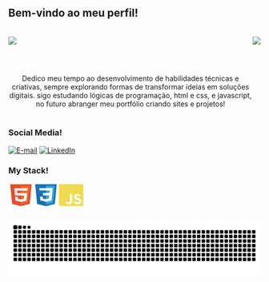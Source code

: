 
## Bem-vindo ao meu perfil!

<br>
<div>
  
  <img  height="180em" src="https://github-readme-stats.vercel.app/api?username=jasonmark798&show_icons=true&theme=shadow_red&include_all_commits=true&count_private=true"/>
  <img align="right" height="179em" src="https://github-readme-stats.vercel.app/api/top-langs/?username=jasonmark798&layout=compact&langs_count=16&theme=shadow_red"/>
</div>
<br>


#

<p align="center">Dedico meu tempo ao desenvolvimento de habilidades técnicas e criativas, sempre explorando formas de transformar ideias em soluções digitais. sigo estudando lógicas de programação, html e css, e javascript, no futuro abranger meu portfólio criando sites e projetos!</p>

#

<img align="right" alt="" height="190px" src="./">

<h3>Social Media!</h3>

[![E-mail](https://img.shields.io/badge/-Email-000?style=for-the-badge&logo=microsoft-outlook&logoColor=#FF0000&color:#FF0000)](mailto:caua.ailton798@gmail.com)
[![LinkedIn](https://img.shields.io/badge/-LinkedIn-000?style=for-the-badge&logo=linkedin&logoColor=FF00F6&color:FFF)](https://www.linkedin.com/in/cau%C3%A3ailton-portf%C3%B3lio/)

<h3>My Stack!</h3>
<div style="display: inline_block">
<img align="left" height="45" width="50" alt="html-icon" src="https://raw.githubusercontent.com/devicons/devicon/master/icons/html5/html5-original.svg">
<img align="left" height="45" width="50" alt="css-icon" src="https://raw.githubusercontent.com/devicons/devicon/master/icons/css3/css3-original.svg">
<img align="left" height="45" width="50" alt="js-icon"  src="https://raw.githubusercontent.com/devicons/devicon/master/icons/javascript/javascript-plain.svg">
</div>
<br>
<br>

#

<picture align="center">
  <source media="(prefers-color-scheme: dark)" srcset="https://raw.githubusercontent.com/jasonmark798/jasonmark798/output/github-contribution-grid-snake-dark.svg">
  <source media="(prefers-color-scheme: light)" srcset="https://raw.githubusercontent.com/jasonmark798/jasonmark798/output/github-contribution-grid-snake-dark.svg">
  <img align="center" alt="github contribution grid snake animation" src="https://raw.githubusercontent.com/jasonmark798/jasonmark798/output/github-contribution-grid-snake.svg">
</picture>
      
